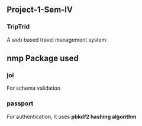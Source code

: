 ## Project-1-Sem-IV

### TripTrid

A web based travel management system.

## nmp Package used

### joi

For schema validation

### passport

For authentication, it uses **pbkdf2 hashing algorithm**

